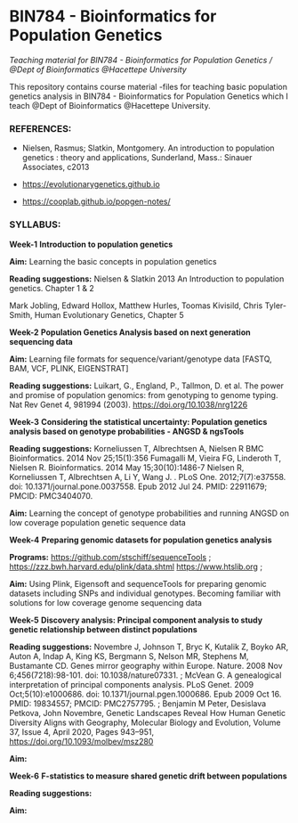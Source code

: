 # **BIN784 - Bioinformatics for Population Genetics** 



*Teaching material for BIN784 - Bioinformatics for Population Genetics /  @Dept of Bioinformatics @Hacettepe University*

This repository contains course material -files for teaching basic population genetics analysis in BIN784 - 
Bioinformatics for Population Genetics which I teach @Dept of Bioinformatics @Hacettepe University.

### **REFERENCES:**

- Nielsen, Rasmus; Slatkin, Montgomery. An introduction to population genetics : theory and applications, Sunderland, Mass.: Sinauer Associates, c2013

- https://evolutionarygenetics.github.io

- https://cooplab.github.io/popgen-notes/ 


### **SYLLABUS:**

**Week-1** **Introduction to population genetics**

**Aim:** Learning the basic concepts in population genetics

**Reading suggestions:** Nielsen & Slatkin 2013 An Introduction to population genetics. Chapter 1 & 2 

Mark Jobling, Edward Hollox, Matthew Hurles, Toomas Kivisild, Chris Tyler-Smith, Human Evolutionary Genetics, Chapter 5

**Week-2** **Population Genetics Analysis based on next generation sequencing data**

**Aim:** Learning file formats for sequence/variant/genotype data [FASTQ, BAM, VCF, PLINK, EIGENSTRAT] 

**Reading suggestions:** Luikart, G., England, P., Tallmon, D. et al. The power and promise of population genomics: from genotyping to genome typing. Nat Rev Genet 4, 981994 (2003). https://doi.org/10.1038/nrg1226

**Week-3** **Considering the statistical uncertainty: Population genetics analysis based on genotype probabilities - ANGSD & ngsTools**

**Reading suggestions:** Korneliussen T, Albrechtsen A, Nielsen R BMC Bioinformatics. 2014 Nov 25;15(1):356 Fumagalli M, Vieira FG, Linderoth T, Nielsen R. Bioinformatics. 2014 May 15;30(10):1486-7 Nielsen R, Korneliussen T, Albrechtsen A, Li Y, Wang J. . PLoS One. 2012;7(7):e37558. doi: 10.1371/journal.pone.0037558. Epub 2012 Jul 24. PMID: 22911679; PMCID: PMC3404070.

**Aim:** Learning the concept of genotype probabilities and running ANGSD on low coverage population genetic sequence data

**Week-4** **Preparing genomic datasets for population genetics analysis**

**Programs:** https://github.com/stschiff/sequenceTools ; https://zzz.bwh.harvard.edu/plink/data.shtml https://www.htslib.org ; 

**Aim:** Using Plink, Eigensoft and sequenceTools for preparing genomic datasets including SNPs and individual genotypes. Becoming familiar with solutions for low coverage genome sequencing data

**Week-5** **Discovery analysis: Principal component analysis to study genetic relationship between distinct populations**

**Reading suggestions:** Novembre J, Johnson T, Bryc K, Kutalik Z, Boyko AR, Auton A, Indap A, King KS, Bergmann S, Nelson MR, Stephens M, Bustamante CD. Genes mirror geography within Europe. Nature. 2008 Nov 6;456(7218):98-101. doi: 10.1038/nature07331. ; McVean G. A genealogical interpretation of principal components analysis. PLoS Genet. 2009 Oct;5(10):e1000686. doi: 10.1371/journal.pgen.1000686. Epub 2009 Oct 16. PMID: 19834557; PMCID: PMC2757795. ; Benjamin M Peter, Desislava Petkova, John Novembre, Genetic Landscapes Reveal How Human Genetic Diversity Aligns with Geography, Molecular Biology and Evolution, Volume 37, Issue 4, April 2020, Pages 943–951, https://doi.org/10.1093/molbev/msz280 

**Aim:** 


**Week-6** **F-statistics to measure shared genetic drift between populations**

**Reading suggestions:** 

**Aim:** 


